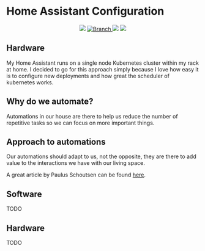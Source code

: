 # Home Assistant Configuration

<p align="center">
	<p align=center>
		<img src="https://github.com/marvin-w/home-assistant-config/workflows/Home%20Assistant%20CI/badge.svg">
		<a href="https://github.com/marvin-w/home-assistant-config/tree/master">
			<img src="https://img.shields.io/badge/Branch-master-green.svg?longCache=true"
				alt="Branch">
		</a>
		<img src="https://img.shields.io/badge/haversion-0.117.0.dev20201008-blue.svg">
		<img src="https://img.shields.io/badge/automations-20-purple.svg">
	</p>
</p>

## Hardware

My Home Assistant runs on a single node Kubernetes cluster within my rack at home. I decided to go for this approach simply because I love how easy it is to configure new deployments and how great the
scheduler of kubernetes works.

## Why do we automate?

Automations in our house are there to help us reduce the number of repetitive tasks so we can focus on more important things.

## Approach to automations

Our automations should adapt to us, not the opposite, they are there to add value to the interactions we have with our living space.

A great article by Paulus Schoutsen can be found [here](https://www.home-assistant.io/blog/2016/01/19/perfect-home-automation/).

## Software

TODO

## Hardware

TODO
